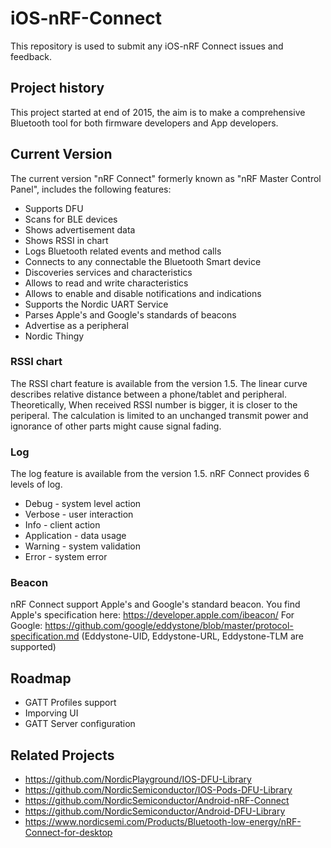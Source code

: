 # iOS-nRF-Connect
This repository is used to submit any iOS-nRF Connect issues and feedback. 

## Project history
This project started at end of 2015, the aim is to make a comprehensive Bluetooth tool for both firmware developers and App developers.

## Current Version
The current version "nRF Connect" formerly known as "nRF Master Control Panel", includes the following features:
- Supports DFU
- Scans for BLE devices
- Shows advertisement data
- Shows RSSI in chart
- Logs Bluetooth related events and method calls
- Connects to any connectable the Bluetooth Smart device
- Discoveries services and characteristics
- Allows to read and write characteristics
- Allows to enable and disable notifications and indications
- Supports the Nordic UART Service
- Parses Apple's and Google's standards of beacons
- Advertise as a peripheral 
- Nordic Thingy 

### RSSI chart
The RSSI chart feature is available from the version 1.5. The linear curve describes relative distance between a phone/tablet and peripheral. Theoretically, When received RSSI number is bigger, it is closer to the periperal. The calculation is limited to an unchanged transmit power and ignorance of other parts might cause signal fading.

### Log
The log feature is available from the version 1.5. nRF Connect provides 6 levels of log.
- Debug - system level action
- Verbose - user interaction  
- Info - client action
- Application - data usage
- Warning - system validation
- Error - system error

### Beacon
nRF Connect support Apple's and Google's standard beacon.
You find Apple's specification here: https://developer.apple.com/ibeacon/
For Google: https://github.com/google/eddystone/blob/master/protocol-specification.md
(Eddystone-UID, Eddystone-URL, Eddystone-TLM are supported)

## Roadmap 
- GATT Profiles support
- Imporving UI
- GATT Server configuration

## Related Projects
- https://github.com/NordicPlayground/IOS-DFU-Library
- https://github.com/NordicSemiconductor/IOS-Pods-DFU-Library
- https://github.com/NordicSemiconductor/Android-nRF-Connect
- https://github.com/NordicSemiconductor/Android-DFU-Library
- https://www.nordicsemi.com/Products/Bluetooth-low-energy/nRF-Connect-for-desktop
